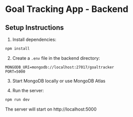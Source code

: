 # Goal Tracking App - Backend

## Setup Instructions

1. Install dependencies:
```bash
npm install
```

2. Create a `.env` file in the backend directory:
```
MONGODB_URI=mongodb://localhost:27017/goaltracker
PORT=5000
```

3. Start MongoDB locally or use MongoDB Atlas

4. Run the server:
```bash
npm run dev
```

The server will start on http://localhost:5000